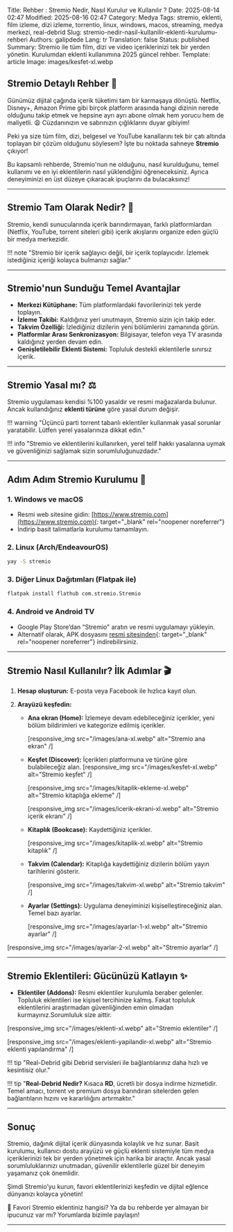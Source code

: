Title: Rehber : Stremio Nedir, Nasıl Kurulur ve Kullanılır ?
Date: 2025-08-14 02:47
Modified: 2025-08-16 02:47
Category: Medya
Tags: stremio, eklenti, film izleme, dizi izleme, torrentio, linux, windows, macos, streaming, medya merkezi, real-debrid
Slug: stremio-nedir-nasil-kullanilir-eklenti-kurulumu-rehberi
Authors: galipdede
Lang: tr
Translation: false
Status: published
Summary: Stremio ile tüm film, dizi ve video içeriklerinizi tek bir yerden yönetin. Kurulumdan eklenti kullanımına 2025 güncel rehber.
Template: article
Image: images/kesfet-xl.webp

## Stremio Detaylı Rehber 🚀

Günümüz dijital çağında içerik tüketimi tam bir karmaşaya dönüştü. Netflix, Disney+, Amazon Prime gibi birçok platform arasında hangi dizinin nerede olduğunu takip etmek ve hepsine ayrı ayrı abone olmak hem yorucu hem de maliyetli. 😩 Cüzdanınızın ve sabrınızın çığlıklarını duyar gibiyim!

Peki ya size tüm film, dizi, belgesel ve YouTube kanallarını tek bir çatı altında toplayan bir çözüm olduğunu söylesem? İşte bu noktada sahneye **Stremio** çıkıyor!

Bu kapsamlı rehberde, Stremio'nun ne olduğunu, nasıl kurulduğunu, temel kullanımı ve en iyi eklentilerin nasıl yüklendiğini öğreneceksiniz. Ayrıca deneyiminizi en üst düzeye çıkaracak ipuçlarını da bulacaksınız!

---

## Stremio Tam Olarak Nedir? 🤔

Stremio, kendi sunucularında içerik barındırmayan, farklı platformlardan (Netflix, YouTube, torrent siteleri gibi) içerik akışlarını organize eden güçlü bir medya merkezidir.

!!! note "Stremio bir içerik sağlayıcı değil, bir içerik toplayıcıdır. İzlemek istediğiniz içeriği kolayca bulmanızı sağlar."

---

## Stremio'nun Sunduğu Temel Avantajlar

- **Merkezi Kütüphane:** Tüm platformlardaki favorilerinizi tek yerde toplayın.
- **İzleme Takibi:** Kaldığınız yeri unutmayın, Stremio sizin için takip eder.
- **Takvim Özelliği:** İzlediğiniz dizilerin yeni bölümlerini zamanında görün.
- **Platformlar Arası Senkronizasyon:** Bilgisayar, telefon veya TV arasında kaldığınız yerden devam edin.
- **Genişletilebilir Eklenti Sistemi:** Topluluk destekli eklentilerle sınırsız içerik.

---

## Stremio Yasal mı? ⚖️

Stremio uygulaması kendisi %100 yasaldır ve resmi mağazalarda bulunur. Ancak kullandığınız **eklenti türüne** göre yasal durum değişir.

!!! warning "Üçüncü parti torrent tabanlı eklentiler kullanmak yasal sorunlar yaratabilir. Lütfen yerel yasalarınıza dikkat edin."

!!! info "Stremio ve eklentilerini kullanırken, yerel telif hakkı yasalarına uymak ve güvenliğinizi sağlamak sizin sorumluluğunuzdadır."

---

## Adım Adım Stremio Kurulumu 🚀

### 1. Windows ve macOS

- Resmi web sitesine gidin: [https://www.stremio.com](https://www.stremio.com){: target="\_blank" rel="noopener noreferrer"}
- İndirip basit talimatlarla kurulumu tamamlayın.

### 2. Linux (Arch/EndeavourOS)

```bash
yay -S stremio
```

### 3. Diğer Linux Dağıtımları (Flatpak ile)

```bash
flatpak install flathub com.stremio.Stremio
```

### 4. Android ve Android TV

- Google Play Store’dan “Stremio" aratın ve resmi uygulamayı yükleyin.
- Alternatif olarak, APK dosyasını [resmi sitesinden](https://www.stremio.com/downloads){: target="\_blank" rel="noopener noreferrer"} indirebilirsiniz.

---

## Stremio Nasıl Kullanılır? İlk Adımlar 🎬

1. **Hesap oluşturun:** E-posta veya Facebook ile hızlıca kayıt olun.

2. **Arayüzü keşfedin:**

   - **Ana ekran (Home):** İzlemeye devam edebileceğiniz içerikler, yeni bölüm bildirimleri ve kategorize edilmiş içerikler.

     [responsive_img src="/images/ana-xl.webp" alt="Stremio ana ekran" /]

   - **Keşfet (Discover):** İçerikleri platformuna ve türüne göre bulabileceğiz alan.
     [responsive_img src="/images/kesfet-xl.webp" alt="Stremio keşfet" /]

     [responsive_img src="/images/kitaplik-ekleme-xl.webp" alt="Stremio kitaplığa ekleme" /]

     [responsive_img src="/images/icerik-ekrani-xl.webp" alt="Stremio içerik ekranı" /]

   - **Kitaplık (Bookcase):** Kaydettiğiniz içerikler.

     [responsive_img src="/images/kitaplik-xl.webp" alt="Stremio kitaplık" /]

   - **Takvim (Calendar):** Kitaplığa kaydettiğiniz dizilerin bölüm yayın tarihlerini gösterir.

     [responsive_img src="/images/takvim-xl.webp" alt="Stremio takvim" /]

   - **Ayarlar (Settings):** Uygulama deneyiminizi kişiselleştireceğiniz alan. Temel bazı ayarlar.

     [responsive_img src="/images/ayarlar-1-xl.webp" alt="Stremio ayarlar" /]

[responsive_img src="/images/ayarlar-2-xl.webp" alt="Stremio ayarlar" /]

---

## Stremio Eklentileri: Gücünüzü Katlayın ✨

- **Eklentiler (Addons):** Resmi eklentiler kurulumla beraber gelenler. Topluluk eklentileri ise kişisel tercihinize kalmış. Fakat topluluk eklentilerini araştırmadan güvenliğinden emin olmadan kurmayınız.Sorumluluk size aittir.

[responsive_img src="/images/eklenti-xl.webp" alt="Stremio eklentiler" /]

[responsive_img src="/images/eklenti-yapilandir-xl.webp" alt="Stremio eklenti yapılandırma" /]

!!! tip "Real-Debrid gibi Debrid servisleri ile bağlantılarınız daha hızlı ve kesintisiz olur."

!!! tip "<strong>Real-Debrid Nedir?</strong> Kısaca <strong>RD</strong>, ücretli bir dosya indirme hizmetidir. Temel amacı, torrent ve premium dosya barındıran sitelerden gelen bağlantıların hızını ve kararlılığını artırmaktır."

---

## Sonuç

Stremio, dağınık dijital içerik dünyasında kolaylık ve hız sunar. Basit kurulumu, kullanıcı dostu arayüzü ve güçlü eklenti sistemiyle tüm medya içeriklerinizi tek bir yerden yönetmek için harika bir araçtır. Ancak yasal sorumluluklarınızı unutmadan, güvenilir eklentilerle güzel bir deneyim yaşamanız çok önemlidir.

Şimdi Stremio’yu kurun, favori eklentilerinizi keşfedin ve dijital eğlence dünyanızı kolayca yönetin!

💬 Favori Stremio eklentiniz hangisi? Ya da bu rehberde yer almayan bir ipucunuz var mı? Yorumlarda bizimle paylaşın!

---

